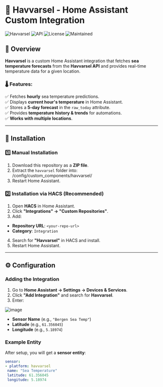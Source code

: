 # 🌊 Havvarsel - Home Assistant Custom Integration

![Havvarsel](https://img.shields.io/badge/Home%20Assistant-Custom%20Integration-blue)
![API](https://img.shields.io/badge/API-Havvarsel-brightgreen)
![License](https://img.shields.io/badge/License-MIT-lightgrey)
![Maintained](https://img.shields.io/maintenance/yes/2025)  

## 📌 Overview
**Havvarsel** is a custom Home Assistant integration that fetches **sea temperature forecasts** from the **Havvarsel API** and provides real-time temperature data for a given location.

### 🌡 Features:
✅ Fetches **hourly** sea temperature predictions.  
✅ Displays **current hour's temperature** in Home Assistant.  
✅ Stores a **5-day forecast** in the `raw_today` attribute.  
✅ Provides **temperature history & trends** for automations.  
✅ **Works with multiple locations**.  

---

## 🔧 Installation

### 1️⃣ **Manual Installation**
1. Download this repository as a **ZIP file**.
2. Extract the `havvarsel` folder into:  
  /config/custom_components/havvarsel/
3. Restart Home Assistant.

### 2️⃣ **Installation via HACS (Recommended)**
1. Open **HACS** in Home Assistant.
2. Click **"Integrations" → "Custom Repositories"**.
3. Add:  
- **Repository URL**: `<your-repo-url>`  
- **Category**: `Integration`  
4. Search for **"Havvarsel"** in HACS and install.
5. Restart Home Assistant.

---

## ⚙️ Configuration

### **Adding the Integration**
1. Go to **Home Assistant → Settings → Devices & Services**.
2. Click **"Add Integration"** and search for **Havvarsel**.
3. Enter:

![image](https://github.com/user-attachments/assets/8d0768f0-1c24-4cb9-909b-b383059ae6c8)

- **Sensor Name** (e.g., `"Bergen Sea Temp"`)
- **Latitude** (e.g., `61.356045`)
- **Longitude** (e.g., `5.18974`)

### **Example Entity**
After setup, you will get a **sensor entity**:

```yaml
sensor:
- platform: havvarsel
 name: "Sea Temperature"
 latitude: 61.356045
 longitude: 5.18974
